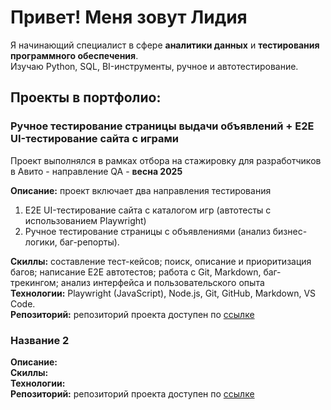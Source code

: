 # Привет! Меня зовут Лидия
Я начинающий специалист в сфере **аналитики данных** и **тестирования программного обеспечения**.  
Изучаю Python, SQL, BI-инструменты, ручное и автотестирование.

## Проекты в портфолио:

### Ручное тестирование страницы выдачи объявлений + E2E UI-тестирование сайта с играми
Проект выполнялся в рамках отбора на стажировку для разработчиков в Авито - направление QA - **весна 2025**

**Описание:** проект включает два направления тестирования
1. E2E UI-тестирование сайта с каталогом игр (автотесты с использованием Playwright)
2. Ручное тестирование страницы с объявлениями (анализ бизнес-логики, баг-репорты).  

**Скиллы:** составление тест-кейсов; поиск, описание и приоритизация багов; написание E2E автотестов; работа с Git, Markdown, баг-трекингом; анализ интерфейса и пользовательского опыта    
**Технологии:** Playwright (JavaScript), Node.js, Git, GitHub, Markdown, VS Code.  
**Репозиторий:** репозиторий проекта доступен по [ссылке](https://github.com/lidaEYE/avito-QA-trainee-spring-2025/tree/main)

### Название 2
**Описание:**   
**Скиллы:**   
**Технологии:**     
**Репозиторий:** репозиторий проекта доступен по [ссылке]()
